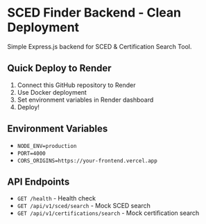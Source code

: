 # SCED Finder Backend - Clean Deployment

Simple Express.js backend for SCED & Certification Search Tool.

## Quick Deploy to Render

1. Connect this GitHub repository to Render
2. Use Docker deployment
3. Set environment variables in Render dashboard
4. Deploy!

## Environment Variables
- `NODE_ENV=production`
- `PORT=4000`
- `CORS_ORIGINS=https://your-frontend.vercel.app`

## API Endpoints
- `GET /health` - Health check
- `GET /api/v1/sced/search` - Mock SCED search
- `GET /api/v1/certifications/search` - Mock certification search
